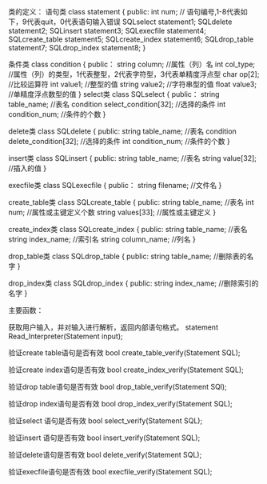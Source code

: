 类的定义：
语句类
class statement
{
public:
	int num; //  语句编号,1-8代表如下，9代表quit，0代表语句输入错误
	SQLselect  statement1;
SQLdelete  statement2;
SQLinsert  statement3;
SQLexecfile  statement4;
SQLcreate_table  statement5;
SQLcreate_index  statement6;
SQLdrop_table  statement7;
SQLdrop_index  statement8;
}

条件类
class condition
{
public：
	string column;       //属性（列）名
int col_type;     //属性（列）的类型，1代表整型，2代表字符型，3代表单精度浮点型
	char op[2];        //比较运算符
	int value1;          //整型的值
	string value2;     //字符串型的值
float value3;        //单精度浮点数型的值
}
select类
class SQLselect
{
public：
	string table_name;  //表名
	condition select_condition[32];  //选择的条件
	int condition_num;   //条件的个数
}

delete类
class SQLdelete
{
public:
	string table_name;  //表名
	condition delete_condition[32];  //选择的条件
	int condition_num;   //条件的个数
}

insert类
class SQLinsert
{
public:
	string table_name;  //表名
	string value[32];  //插入的值
}

execfile类
class SQLexecfile
{
public：
	string filename;  //文件名
}

create_table类
class SQLcreate_table
{
public:
	string table_name;  //表名
	int num;  //属性或主键定义个数
string values[33];   //属性或主键定义
}

create_index类
class SQLcreate_index
{
public:
	string table_name;  //表名
	string index_name;  //索引名
	string column_name;  //列名
}

drop_table类
class SQLdrop_table
{
public:
	string table_name;  //删除表的名字
}

drop_index类
class SQLdrop_index
{
public:
	string index_name;  //删除索引的名字
}

主要函数：

获取用户输入，并对输入进行解析，返回内部语句格式。
statement  Read_Interpreter(Statement input);

验证create table语句是否有效
bool create_table_verify(Statement SQL);

验证create index语句是否有效
bool create_index_verify(Statement SQL);

验证drop table语句是否有效
bool drop_table_verify(Statement SQl);

验证drop index语句是否有效
bool drop_index_verify(Statement SQL);

验证select 语句是否有效
bool select_verify(Statement SQL);

验证insert 语句是否有效
bool insert_verify(Statement SQL);

验证delete语句是否有效
bool delete_verify(Statement SQL);

验证execfile语句是否有效
bool execfile_verify(Statement SQL);
